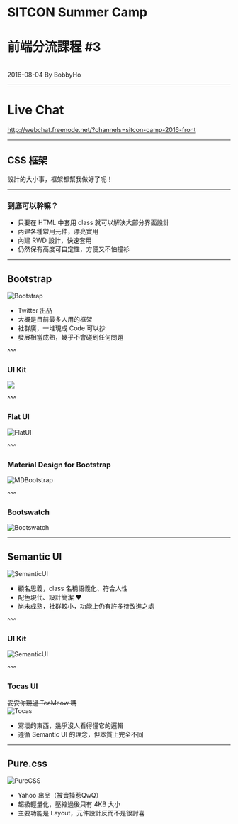 # SITCON Summer Camp
# 前端分流課程 #3
<br>
2016-08-04 By BobbyHo

---

# Live Chat
http://webchat.freenode.net/?channels=sitcon-camp-2016-front

---

## CSS 框架
設計的大小事，框架都幫我做好了呢！

---

### 到底可以幹嘛？
* 只要在 HTML 中套用 class 就可以解決大部分界面設計
* 內建各種常用元件，漂亮實用
* 內建 RWD 設計，快速套用
* 仍然保有高度可自定性，方便又不怕撞衫

---

## Bootstrap
![Bootstrap](./assets/css_framework/bootstrap_intro.jpg)

* Twitter 出品
* 大概是目前最多人用的框架
* 社群廣，一堆現成 Code 可以抄
* 發展相當成熟，幾乎不會碰到任何問題

^^^

### UI Kit
![](./assets/css_framework/bootstrap_kit.png)

^^^

### Flat UI
![FlatUI](./assets/css_framework/flatui_kit.png)

^^^

### Material Design for Bootstrap
![MDBootstrap](./assets/css_framework/mdbootstrap_intro.png)

^^^

### Bootswatch
![Bootswatch](./assets/css_framework/bootswatch_intro.png)


---

## Semantic UI

![SemanticUI](./assets/css_framework/semantic_intro.png)

* 顧名思義，class 名稱語義化、符合人性
* 配色現代、設計簡潔 ♥
* 尚未成熟，社群較小，功能上仍有許多待改進之處

^^^

### UI Kit
![SemanticUI](./assets/css_framework/semantic_kit.jpg)

^^^

### Tocas UI
~~安安你聽過 TeaMeow 嗎~~   
![Tocas](./assets/css_framework/tocas_intro.png)

* 寫壞的東西，幾乎沒人看得懂它的邏輯
* 遵循 Semantic UI 的理念，但本質上完全不同

---

## Pure.css
![PureCSS](./assets/css_framework/purecss_intro.jpg)

* Yahoo 出品（被賣掉惹QwQ）
* 超級輕量化，壓縮過後只有 4KB 大小
* 主要功能是 Layout，元件設計反而不是很討喜
